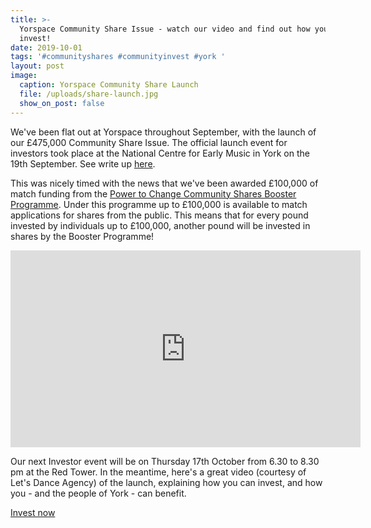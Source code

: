 ```yaml
---
title: >-
  Yorspace Community Share Issue - watch our video and find out how you can
  invest!
date: 2019-10-01
tags: '#communityshares #communityinvest #york '
layout: post
image:
  caption: Yorspace Community Share Launch
  file: /uploads/share-launch.jpg
  show_on_post: false
---
```

We've been flat out at Yorspace throughout September, with the launch of our £475,000 Community Share Issue. The official launch event for investors took place at the National Centre for Early Music in York on the 19th September. See write up [here](http://social-vision.org.uk/lets-start-a-housing-revolution/).

This was nicely timed with the news that we've been awarded £100,000 of match funding from the [Power to Change Community Shares Booster Programme](https://www.powertochange.org.uk/get-support/programmes/community-shares/). Under this programme up to £100,000 is available to match applications for shares from the public. This means that for every pound invested by individuals up to £100,000, another pound will be invested in shares by the Booster Programme!

<iframe width="560" height="315" src="https://www.youtube.com/embed/M49GytLBMUs" frameborder="0" allow="accelerometer; autoplay; encrypted-media; gyroscope; picture-in-picture" allowfullscreen></iframe>

Our next Investor event will be on Thursday 17th October from 6.30 to 8.30 pm at the Red Tower. In the meantime, here's a great video (courtesy of Let's Dance Agency) of the launch, explaining how you can invest, and how you - and the people of York - can benefit.

<a class="button" href="https://ethex.org.uk/yorspace" target="blank">Invest now</a>
